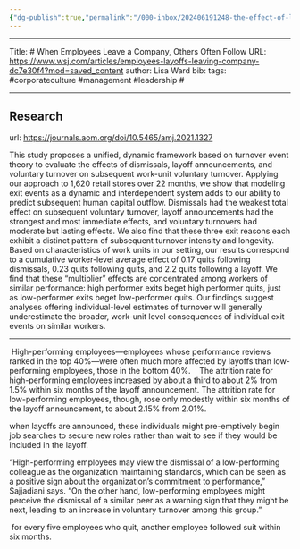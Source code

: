 ```yaml
---
{"dg-publish":true,"permalink":"/000-inbox/202406191248-the-effect-of-laying-off-high-performing-employees/","created":"2024-06-19T12:48:38.000-04:00","updated":"2025-03-09T22:36:07.243-04:00"}
---
```


---

Title: # When Employees Leave a Company, Others Often Follow
URL: https://www.wsj.com/articles/employees-layoffs-leaving-company-dc7e30f4?mod=saved_content
author: Lisa Ward
bib:
tags: #corporateculture #management #leadership #

---

## Research
url: https://journals.aom.org/doi/10.5465/amj.2021.1327

This study proposes a unified, dynamic framework based on turnover event theory to evaluate the effects of dismissals, layoff announcements, and voluntary turnover on subsequent work-unit voluntary turnover. Applying our approach to 1,620 retail stores over 22 months, we show that modeling exit events as a dynamic and interdependent system adds to our ability to predict subsequent human capital outflow. Dismissals had the weakest total effect on subsequent voluntary turnover, layoff announcements had the strongest and most immediate effects, and voluntary turnovers had moderate but lasting effects. We also find that these three exit reasons each exhibit a distinct pattern of subsequent turnover intensity and longevity. Based on characteristics of work units in our setting, our results correspond to a cumulative worker-level average effect of 0.17 quits following dismissals, 0.23 quits following quits, and 2.2 quits following a layoff. We find that these “multiplier” effects are concentrated among workers of similar performance: high performer exits beget high performer quits, just as low-performer exits beget low-performer quits. Our findings suggest analyses offering individual-level estimates of turnover will generally underestimate the broader, work-unit level consequences of individual exit events on similar workers.

---

 High-performing employees—employees whose performance reviews ranked in the top 40%—were often much more affected by layoffs than low-performing employees, those in the bottom 40%.
 
 The attrition rate for high-performing employees increased by about a third to about 2% from 1.5% within six months of the layoff announcement. The attrition rate for low-performing employees, though, rose only modestly within six months of the layoff announcement, to about 2.15% from 2.01%.

when layoffs are announced, these individuals might pre-emptively begin job searches to secure new roles rather than wait to see if they would be included in the layoff.

“High-performing employees may view the dismissal of a low-performing colleague as the organization maintaining standards, which can be seen as a positive sign about the organization’s commitment to performance,” Sajjadiani says. “On the other hand, low-performing employees might perceive the dismissal of a similar peer as a warning sign that they might be next, leading to an increase in voluntary turnover among this group.”

 for every five employees who quit, another employee followed suit within six months.